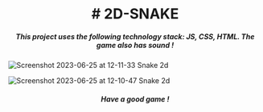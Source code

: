 <h1 align="center"># 2D-SNAKE</h1>
<h5 align="center">This project uses the following technology stack: JS, CSS, HTML. The game also has sound !</h5>

<img align="center">![Screenshot 2023-06-25 at 12-11-33 Snake 2d](https://github.com/ArtLevel/2d-snake/assets/124143546/eed55d81-6efc-4c7a-a8e9-387e73c429d1)</img>

<img align="center">![Screenshot 2023-06-25 at 12-10-47 Snake 2d](https://github.com/ArtLevel/2d-snake/assets/124143546/7db9d84f-078f-461b-b3dd-38ef143bd28c)</img>

<h5 align="center">Have a good game !</h5>
